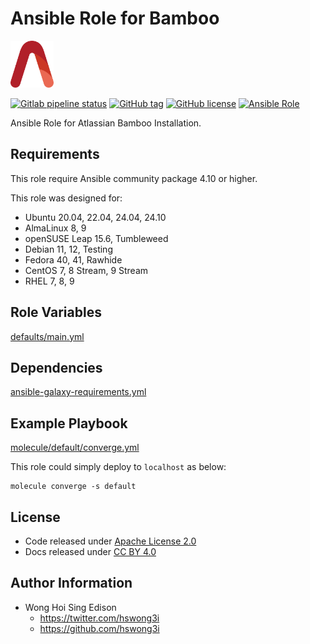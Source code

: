 # Ansible Role for Bamboo

<a href="https://alvistack.com" title="AlviStack" target="_blank"><img src="/alvistack.svg" height="75" alt="AlviStack"></a>

[![Gitlab pipeline status](https://img.shields.io/gitlab/pipeline/alvistack/ansible-role-bamboo/master)](https://gitlab.com/alvistack/ansible-role-bamboo/-/pipelines)
[![GitHub tag](https://img.shields.io/github/tag/alvistack/ansible-role-bamboo.svg)](https://github.com/alvistack/ansible-role-bamboo/tags)
[![GitHub license](https://img.shields.io/github/license/alvistack/ansible-role-bamboo.svg)](https://github.com/alvistack/ansible-role-bamboo/blob/master/LICENSE)
[![Ansible Role](https://img.shields.io/badge/galaxy-alvistack.bamboo-blue.svg)](https://galaxy.ansible.com/alvistack/bamboo)

Ansible Role for Atlassian Bamboo Installation.

## Requirements

This role require Ansible community package 4.10 or higher.

This role was designed for:

- Ubuntu 20.04, 22.04, 24.04, 24.10
- AlmaLinux 8, 9
- openSUSE Leap 15.6, Tumbleweed
- Debian 11, 12, Testing
- Fedora 40, 41, Rawhide
- CentOS 7, 8 Stream, 9 Stream
- RHEL 7, 8, 9

## Role Variables

[defaults/main.yml](defaults/main.yml)

## Dependencies

[ansible-galaxy-requirements.yml](ansible-galaxy-requirements.yml)

## Example Playbook

[molecule/default/converge.yml](molecule/default/converge.yml)

This role could simply deploy to `localhost` as below:

    molecule converge -s default

## License

- Code released under [Apache License 2.0](LICENSE)
- Docs released under [CC BY 4.0](http://creativecommons.org/licenses/by/4.0/)

## Author Information

- Wong Hoi Sing Edison
  - <https://twitter.com/hswong3i>
  - <https://github.com/hswong3i>
